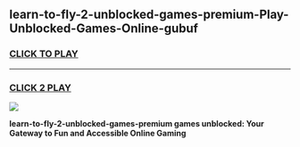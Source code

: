 
## learn-to-fly-2-unblocked-games-premium-Play-Unblocked-Games-Online-gubuf
<h3>
<a href="https://premium76.site?title=learn-to-fly-2-unblocked-games-premium&ref=24A">CLICK TO PLAY</a></h3>
<hr>

<h3>
<a href="https://premium76.site?title=learn-to-fly-2-unblocked-games-premium&ref=24A">CLICK 2 PLAY</a>
  
</h3>

<a href="https://premium76.site?title=learn-to-fly-2-unblocked-games-premium&ref=24A"><img src="https://clearcache.store/games.png"></a>


**learn-to-fly-2-unblocked-games-premium games unblocked: Your Gateway to Fun and Accessible Online Gaming**
